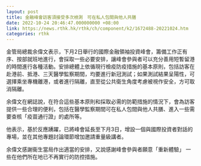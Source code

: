 ```yaml
---
layout: post
title: 金融峰會訪客須接受多次檢測　可在私人包間與他人共膳
date: 2022-10-24 20:46:47.000000000 +08:00
link: https://news.rthk.hk/rthk/ch/component/k2/1672488-20221024.htm
categories: rthk
---
```


金管局總裁余偉文表示，下月2日舉行的國際金融領袖投資峰會，籌備工作正有序、按部就班地進行，會採取一些必要安排，讓峰會參與者可以充分善用短暫留港的時間進行各種活動。安排總體上依循現行檢疫防疫措施的基本原則，包括訪客在赴港前、抵港、三天醫學監察期間，均要進行新冠測試；如果測試結果呈陽性，可選擇乘坐專機離港，或者進行隔離，直至從公共衛生角度考慮被視作安全，方可取消隔離。

余偉文在網誌說，在符合這些基本原則和採取必需的防範措施的情況下，會為訪客提供一些合理的便利，包括在醫學監察期間可在私人包間與他人共膳、進入一些需要查核「疫苗通行證」的處所等。

他表示，基於反應踴躍，已將峰會延長至下月3日，增設一個與國際投資者對話的專場，並在其他專題討論環節增加邀請重量級講者。

余偉文感謝衞生當局作出適當的安排，又說感謝峰會參與者願意「重新體驗」 一些在他們所在地已不再實行的防控措施。
